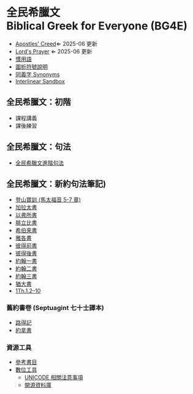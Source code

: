 # 全民希臘文<br>Biblical Greek for Everyone (BG4E)



- [Apostles' Creed](Memorize/Apostles-Creed.md)⇐ 2025-06 更新
- [Lord's Prayer](Memorize/Lords-Prayer.md) ⇐ 2025-06 更新
- [慣用語](Semantics/Idioms.md)
- [圖析符號說明](Tools/Phrasing-Signs.md) 
- [同義字 Synonyms](Semantics/synonyms.md)
- [Interlinear Sandbox](Tools/Interlinear%20Sandbox.md)

## 全民希臘文：初階
- 課程講義
- 課後練習
## 全民希臘文：句法
- [全民希臘文進階句法](Syntax/Syntax.md)

## 全民希臘文：新約句法筆記)
- [登山寶訓 (馬太福音 5-7 章)](40-Matthew/Sermon-on-the-Mount.Notes.md)
- [加拉太書](48-Galatians/Galatians-Notes.md)
- [以弗所書](49-Ephesians/Ephesians-Notes%7CEphesians-Notes.md)
- [腓立比書](50-Philippians/Philippians-Notes.md)
- [希伯來書](58-Hebrews/Hebrews-Notes.md) 
- [雅各書](59-James/James-Notes.md) 
- [彼得前書](60-1Peter/1Peter-Notes.md)
- [彼得後書](61-2Peter/2Peter-Notes.md)
- [約翰一書](62-1John/1John-Notes.md)
- [約翰二書](63-2John/2John-Notes.md)
- [約翰三書](64-3John/3John-Notes.md)
- [猶大書](65-Jude/Jude-Notes.md)
- [1Th.1.2–10](52-1Thessalonians/1Th.1.2–10.md)

### 舊約書卷 (Septuagint 七十士譯本)

- [路得記](08-Ruth/Ruth-Notes.md)
- [約拿書](32-Jonah/Jonah-Notes.md)


### 資源工具
- [參考書目](Tools/Biblography.md)
- [數位工具](Tools/Digital-Tools.md)
	- [UNICODE 相關注意事項](Tools/UNICODE.md)
	- [開源資料庫](Tools/open-source.md)
